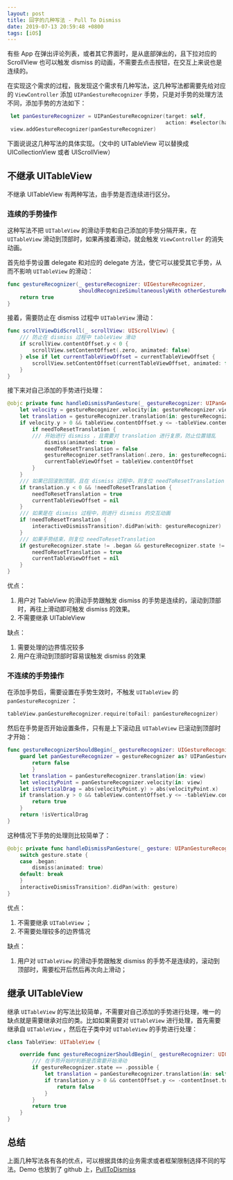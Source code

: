 ```yaml
---
layout: post
title: 回字的几种写法 - Pull To Dismiss
date: 2019-07-13 20:59:48 +0800
tags: [iOS]
---
```


有些 App 在弹出评论列表，或者其它界面时，是从底部弹出的，且下拉对应的 ScrollView 也可以触发 dismiss 的动画，不需要去点击按钮，在交互上来说也是连续的。

在实现这个需求的过程，我发现这个需求有几种写法，这几种写法都需要先给对应的 `ViewController` 添加 `UIPanGestureRecognizer` 手势，只是对手势的处理方法不同，添加手势的方法如下：

```Swift
 let panGestureRecognizer = UIPanGestureRecognizer(target: self,
                                                   action: #selector(handleDismissPanGesture(_:)))
 view.addGestureRecognizer(panGestureRecognizer)
```

下面说说这几种写法的具体实现。（文中的 UITableView 可以替换成 UICollectionView 或者 UIScrollView）

## 不继承 UITableView
不继承 UITableView 有两种写法，由手势是否连续进行区分。

### 连续的手势操作

这种写法不把 `UITableView` 的滑动手势和自己添加的手势分隔开来，在 `UITableView` 滑动到顶部时，如果再接着滑动，就会触发 `ViewController` 的消失动画。

首先给手势设置 delegate 和对应的 delegate 方法，使它可以接受其它手势，从而不影响 `UITableView` 的滑动：

```swift
func gestureRecognizer(_ gestureRecognizer: UIGestureRecognizer,
                       shouldRecognizeSimultaneouslyWith otherGestureRecognizer: UIGestureRecognizer) -> Bool {
    return true
}
```

接着，需要防止在 dismiss 过程中 `UITableView` 滑动：

```Swift
func scrollViewDidScroll(_ scrollView: UIScrollView) {
    /// 防止在 dismiss 过程中 tableView 滑动
    if scrollView.contentOffset.y < 0 {
        scrollView.setContentOffset(.zero, animated: false)
    } else if let currentTableViewOffset = currentTableViewOffset {
        scrollView.setContentOffset(currentTableViewOffset, animated: false)
    }
}
```

接下来对自己添加的手势进行处理：

```Swift
@objc private func handleDismissPanGesture(_ gestureRecognizer: UIPanGestureRecognizer) {
    let velocity = gestureRecognizer.velocity(in: gestureRecognizer.view)
    let translation = gestureRecognizer.translation(in: gestureRecognizer.view)
    if velocity.y > 0 && tableView.contentOffset.y <= -tableView.contentInset.top {
        if needToResetTranslation {
        /// 开始进行 dismiss ，且需要对 translation 进行复原，防止位置错乱
            dismiss(animated: true)
            needToResetTranslation = false
            gestureRecognizer.setTranslation(.zero, in: gestureRecognizer.view)
            currentTableViewOffset = tableView.contentOffset
        }
    }
    /// 如果已回滚到顶部，且在 dismiss 过程中，则复位 needToResetTranslation 和 currentTableViewOffset
    if translation.y < 0 && !needToResetTranslation {
        needToResetTranslation = true
        currentTableViewOffset = nil
    }
    /// 如果是在 dismiss 过程中，则进行 dismiss 的交互动画
    if !needToResetTranslation {
        interactiveDismissTransition?.didPan(with: gestureRecognizer)
    }
    /// 如果手势结束，则复位 needToResetTranslation
    if gestureRecognizer.state != .began && gestureRecognizer.state != .changed {
        needToResetTranslation = true
        currentTableViewOffset = nil
    }
}
```

优点：
1. 用户对 TableView 的滑动手势跟触发 dismiss 的手势是连续的，滚动到顶部时，再往上滑动即可触发 dismiss 的效果。
2. 不需要继承 UITableView

缺点：
1. 需要处理的边界情况较多
2. 用户在滑动到顶部时容易误触发 dismiss 的效果

### 不连续的手势操作

在添加手势后，需要设置在手势生效时，不触发 `UITableView` 的 `panGestureRecognizer` ：

```Swift
tableView.panGestureRecognizer.require(toFail: panGestureRecognizer)
```

然后在手势是否开始设置条件，只有是上下滚动且 `UITableView` 已滚动到顶部时才开始：

```Swift
func gestureRecognizerShouldBegin(_ gestureRecognizer: UIGestureRecognizer) -> Bool {
    guard let panGestureRecognizer = gestureRecognizer as? UIPanGestureRecognizer else {
        return false
        }
    let translation = panGestureRecognizer.translation(in: view)
    let velocityPoint = panGestureRecognizer.velocity(in: view)
    let isVerticalDrag = abs(velocityPoint.y) > abs(velocityPoint.x)
    if translation.y > 0 && tableView.contentOffset.y <= -tableView.contentInset.top {
        return true
    }
    return !isVerticalDrag
}
```

这种情况下手势的处理则比较简单了：

```Swift
@objc private func handleDismissPanGesture(_ gesture: UIPanGestureRecognizer) {
    switch gesture.state {
    case .began:
        dismiss(animated: true)
    default: break
    }
    interactiveDismissTransition?.didPan(with: gesture)
}
```

优点：
1. 不需要继承 `UITableView` ；
2. 不需要处理较多的边界情况

缺点：
1. 用户对 `UITableView` 的滑动手势跟触发 dismiss 的手势不是连续的，滚动到顶部时，需要松开后然后再次向上滑动；

## 继承 UITableView

继承 `UITableView` 的写法比较简单，不需要对自己添加的手势进行处理，唯一的缺点就是需要继承对应的类。比如如果需要对 `UITableView` 进行处理，首先需要继承自 `UITableView` ，然后在子类中对 `UITableView` 的手势进行处理：

```swift
class TableView: UITableView {

    override func gestureRecognizerShouldBegin(_ gestureRecognizer: UIGestureRecognizer) -> Bool {
        /// 在手势开始时判断是否需要开始滑动
        if gestureRecognizer.state == .possible {
            let translation = panGestureRecognizer.translation(in: self)
            if translation.y > 0 && contentOffset.y <= -contentInset.top {
                return false
            }
        }
        return true
    }
}
```

## 总结

上面几种写法各有各的优点，可以根据具体的业务需求或者框架限制选择不同的写法。Demo 也放到了 github 上，[PullToDismiss](https://github.com/dirtmelon/PullToDismiss)


